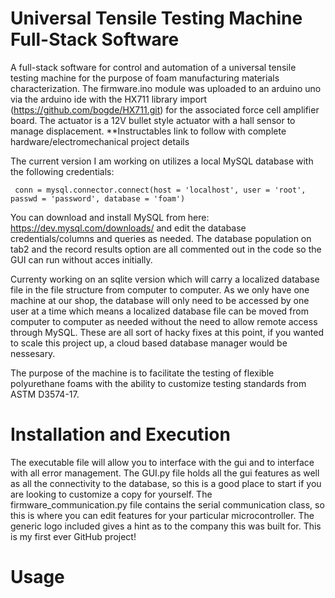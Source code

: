 # Universal Tensile Testing Machine Full-Stack Software

A full-stack software for control and automation of a universal tensile testing machine for the purpose of foam manufacturing materials characterization.  The firmware.ino module was uploaded to an arduino uno via the arduino ide with the HX711 library import (https://github.com/bogde/HX711.git) for the associated force cell amplifier board.  The actuator is a 12V bullet style actuator with a hall sensor to manage displacement.  **Instructables link to follow with complete hardware/electromechanical project details

The current version I am working on utilizes a local MySQL database with the following credentials:

```
 conn = mysql.connector.connect(host = 'localhost', user = 'root', passwd = 'password', database = 'foam')
```

You can download and install MySQL from here: https://dev.mysql.com/downloads/ and edit the database credentials/columns and queries as needed.  The database population on tab2 and the record results option are all commented out in the code so the GUI can run without acces initially.

Currenty working on an sqlite version which will carry a localized database file in the file structure from computer to computer.  As we only have one machine at our shop, the database will only need to be accessed by one user at a time which means a localized database file can be moved from computer to computer as needed without the need to allow remote access through MySQL.  These are all sort of hacky fixes at this point, if you wanted to scale this project up, a cloud based database manager would be nessesary.

The purpose of the machine is to facilitate the testing of flexible polyurethane foams with the ability to customize testing standards from ASTM D3574-17.

# Installation and Execution
The executable file will allow you to interface with the gui and to interface with all error management.  The GUI.py file holds all the gui features as well as all the connectivity to the database, so this is a good place to start if you are looking to customize a copy for yourself.  The firmware_communication.py file contains the serial communication class, so this is where you can edit features for your particular microcontroller. The generic logo included gives a hint as to the company this was built for.  This is my first ever GitHub project!

# Usage



